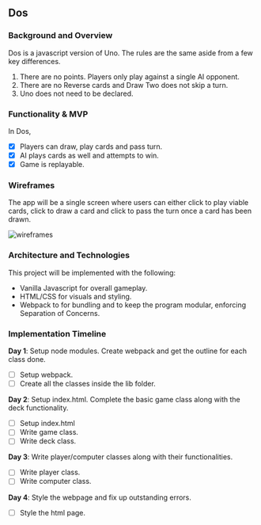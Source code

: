 ## Dos

### Background and Overview

Dos is a javascript version of Uno.  The rules are the same aside from a few key differences.

1. There are no points.  Players only play against a single AI opponent.
2. There are no Reverse cards and Draw Two does not skip a turn.
3. Uno does not need to be declared.

### Functionality & MVP

In Dos,
- [x] Players can draw, play cards and pass turn.
- [x] AI plays cards as well and attempts to win.
- [x] Game is replayable.

### Wireframes

The app will be a single screen where users can either click to play viable cards, click to draw a card and click to pass the turn once a card has been drawn.

![wireframes](https://s3-us-west-1.amazonaws.com/hallyu-dev/images/Screen+Shot+2018-02-11+at+8.51.44+PM.png)

### Architecture and Technologies

This project will be implemented with the following:

- Vanilla Javascript for overall gameplay.
- HTML/CSS for visuals and styling.
- Webpack to for bundling and to keep the program modular, enforcing Separation of Concerns.

### Implementation Timeline

**Day 1**: Setup node modules.  Create webpack and get the outline for each class done.

- [ ] Setup webpack.
- [ ] Create all the classes inside the lib folder.

**Day 2**: Setup index.html.  Complete the basic game class along with the deck functionality.
- [ ] Setup index.html
- [ ] Write game class.
- [ ] Write deck class.

**Day 3**: Write player/computer classes along with their functionalities.
- [ ] Write player class.
- [ ] Write computer class.

**Day 4**: Style the webpage and fix up outstanding errors.
- [ ] Style the html page.
